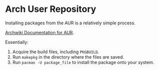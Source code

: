 # Arch User Repository

Installing packages from the AUR is a relatively simple process.

[Archwiki Documentation for AUR](https://wiki.archlinux.org/title/Arch_User_Repository).

Essentially:

1. Acquire the build files, including `PKGBUILD`.
2. Run `makepkg` in the directory where the files are saved.
3. Run `pacman -U package_file` to install the package onto your system.

